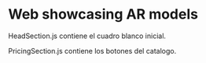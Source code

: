 # Web showcasing AR models

HeadSection.js contiene el cuadro blanco inicial.

PricingSection.js contiene los botones del catalogo.